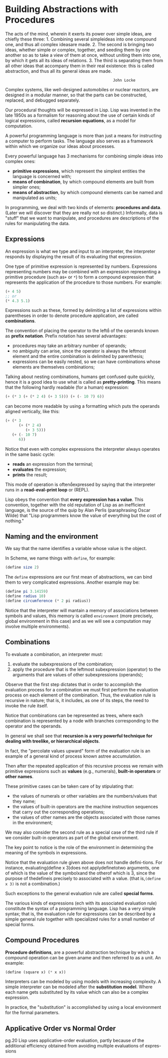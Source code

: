 # Building Abstractions with Procedures

The acts of the mind, wherein it exerts its power over simple ideas, are
chiefly these three: 1. Combining several simpleideas into one compound
one, and thus all complex ideasare made. 2. The second is bringing two
ideas, whether simple or complex, together, and seeding them by one
another so as to take a view of them at once, without uniting them into one,
by which it gets all its ideas of relations. 3. The third is separating
them from all other ideas that accompany them in their real existence:
this is called abstraction, and thus all its general ideas are made.

                                                    John Locke


Complex systems, like well-designed automobiles or nuclear
reactors, are designed in a modular manner, so that the parts can be
constructed, replaced, and debugged separately.

Our procedural thoughts will be expressed in Lisp. Lisp was invented in
the late 1950s as a formalism for reasoning about the use of certain
kinds of logical expressions, called **recursion equations**, as a model
for computation.


A powerful programming language is more than just a means for instructing
a computer to perform tasks. The language also serves as a framework
within which we organize our ideas about processes.

Every powerful language has 3 mechanisms for combining simple ideas into
complex ones:
- **primitive expressions**, which represent the simplest entities the language is
                         concerned with;
- **means of combination**, by which compound elements are built from simpler ones;
- **means of abstraction**, by which compound elements can be named and manipulated
                        as units;

In programming, we deal with two kinds of elements: **procedures and data**.
(Later we will discover that they are really not so distinct.)
Informally, data is "stuff" that we want to manipulate, and procedures
are descriptions of the rules for manipulating the data.


## Expressions

An expression is what we type and input to an interpreter, the interpreter
responds by displaying the result of its evaluating that expression.

One type of primitive expression is represented by numbers.
Expressions representing numbers may be combined with an expression
representing a primitive procedure (such as`+` or `*`) to form a compound
expression that represents the application of the procedure to those
numbers. For example:

```scheme
(+ 4 5)
;; or
(* 4.3 5.1)
```

Expressions such as these, formed by delimiting a list of
expressions within parentheses in order to denote procedure application,
are called **combinations**.

The convention of placing the operator to the left of the operands
known as **prefix notation**.
Prefix notation has several advantages:
- procedures may take an arbitrary number of operands;
- no ambiguity can arise, since the operator is always the leftmost
  element and the entire combination is delimited by parenthesis;
- expressions can be easily nested, so we can have combinations whose
  elements are themselves combinations;

Talking about nesting combinations, humans get confused quite quickly,
hence it is a good idea to use what is called as **pretty-printing**.
This means that the following hardly readable (for a human) expression:
```scheme
(+ (* 3 (+ (* 2 4) (+ 3 5))) (+ (- 10 7) 6))
```
can become more readable by using a formatting which puts the operands
aligned vertically, like this:
```scheme
(+ (* 3
      (+ (* 2 4)
         (+ 3 5)))
   (+ (- 10 7)
      6))
```

Notice that even with complex expressions
the interpreter always operates in the same basic cycle:
- **reads** an expression from the terminal;
- **evaluates** the expression;
- **prints** the result;

This mode of operation is oftenexpressed by saying that the
interpreter runs in a **read-eval-print loop** or (REPL).

Lisp obeys the convention that **every expression has a value**.
This convention, together with the old reputation of Lisp as an inefficient
language, is the source of the quip by Alan Perlis (paraphrasing Oscar
Wilde) that "Lisp programmers know the value of everything but the cost
of nothing."

## Naming and the environment
We say that the name identifies a variable whose value is the object.

In Scheme, we name things with `define`, for example:
```scheme
(define size 2)
```

The `define` expressions are our first mean of abstractions, we
can bind them to very complicated expressions. Another 
example may be:
```scheme
(define pi 3.14159)
(define radius 10)
(define circumference (* 2 pi radius))
```
Notice that the interpreter will mantain a memory of associations between
symbols and values, this memory is called `environment` (more precisely,
global environment in this case) and as we will see a computation may
involve multiple environments).

## Combinations

To evaluate a combination, an interpreter must:
1. evaluate the subexpressions of the combination;
2. apply the procedure that is the leftmost subexpression
   (operator) to the arguments that are values of other
   subexpressions (operands); 

Observe that the first step dictates that in order to accomplish the
evaluation process for a combination we must first perform the evaluation
process on each element of the combination. Thus, the evaluation rule
is recursive in nature; that is, it includes, as one of its steps, the need
to invoke the rule itself.

Notice that combinations can be represented as trees, where each combination
is represented by a node with branches corresponding to the operator and
the operands.

In general we shall see that **recursion is a very powerful technique for
dealing with treelike, or hierarchical objects**.

In fact, the "percolate values upward" form of the evaluation rule is an
example of a general kind of process known astree accumulation.

Then after the repeated application of this recursive process we remain
with primitive expressions such as **values** (e.g., numerals), **built-in
operators** or **other names**.

These primitive cases can be taken care of by stipulating that:
- the values of numerals or other variables are the numbers/values that they name;
- the values of built-in operators are the machine instruction sequences that carry out the corresponding operations;
- the values of other names are the objects associated with those names in the environment;

We may also consider the second rule as a special case of the third rule if we consider built-in
operators as part of the global environment.

The key point to notice is the role of the environment in determining the 
meaning of the symbols in expressions.

Notice that the evaluation rule given above does not handle
defini-tions. For instance, evaluating(define x 3)does not
applydefinetotwo arguments, one of which is the value of the symbolxand
the otherof which is 3, since the purpose of thedefineis precisely to
associated with a value. (that is,`(define x 3)` is not a combination.)

Such exceptions to the general evaluation rule are called **special forms**.

The various kinds of expressions (ech with its associated evaluation rule)
constitute the syntax of a programming language. Lisp has a very simple syntax;
that is, the evaluation rule for expressions can be described by a simple
general rule together with specialized rules for a small number of special forms.

## Compound Procedures

**Procedure definitions**, are a powerful abstraction technique by which a 
compound operation can be given aname and then referred to as a unit.
An example:
```scheme
(define (square x) (* x x))
```

Interpreters can be modeled by using models with increasing complexity.
A simple interpreter can be modeled after the **substitution model**.
Where each name gets substituted by its value which can also be a complex
expression.

In practice, the "substitution" is accomplished by using a local environment 
for the formal parameters.

## Applicative Order vs Normal Order

pg.20
Lisp uses applicative-order evaluation, partly because of the additional
efficiency obtained from avoiding multiple evaluations of expres-sions
